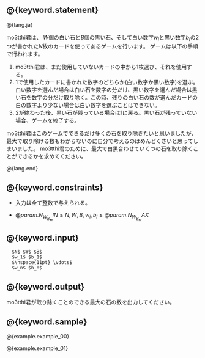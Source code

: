 ## @{keyword.statement}

@{lang.ja}

  mo3tthi君は、 $W$個の白い石と$B$個の黒い石、そして白い数字$w_i$と黒い数字$b_i$の2つが書かれた$N$枚のカードを使ってあるゲームを行います。
  ゲームは以下の手順で行われます。
1. mo3tthi君は、まだ使用していないカードの中から1枚選び、それを使用する。
2. 1で使用したカードに書かれた数字のどちらか(白い数字か黒い数字)を選ぶ。白い数字を選んだ場合は白い石を数字の分だけ、黒い数字を選んだ場合は黒い石を数字の分だけ取り除く。この時、残りの白い石の数が選んだカードの白の数字より少ない場合は白い数字を選ぶことはできない。
3. 2が終わった後、黒い石が残っている場合は1に戻る。黒い石が残っていない場合、ゲームを終了する。

  mo3tthi君はこのゲームでできるだけ多くの石を取り除きたいと思いましたが、最大で取り除ける数もわからないのに自分で考えるのはめんどくさいと思ってしまいました。
  mo3tthi君のために、最大で白黒合わせていくつの石を取り除くことができるかを求めてください。

@{lang.end}

## @{keyword.constraints}
- 入力は全て整数で与えられる。

- $@{param.N_W_B_MIN} \leq N,W,B,w_i,b_i \leq @{param.N_W_B_MAX}$


## @{keyword.input}

```
  $N$ $W$ $B$
  $w_1$ $b_1$
  $\hspace{11pt} \vdots$
  $w_n$ $b_n$
```

## @{keyword.output}

mo3tthi君が取り除くことのできる最大の石の数を出力してください。

## @{keyword.sample}

@{example.example_00}

@{example.example_01}
